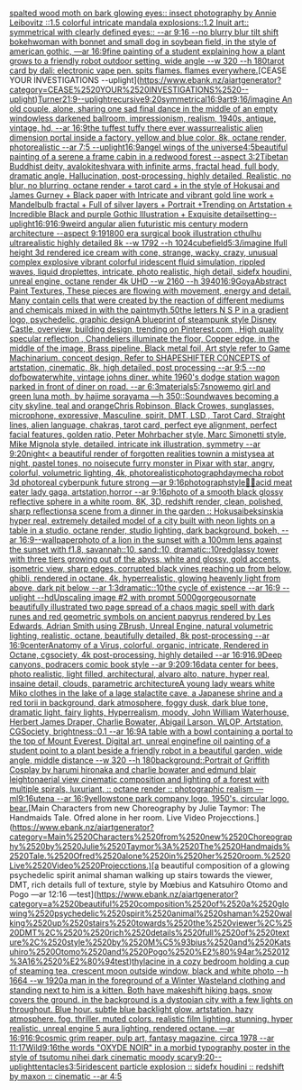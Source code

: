 [spalted wood moth on bark glowing eyes:: insect photography by Annie Leibovitz ::1.5 colorful intricate mandala explosions::1.2 Inuit art:: symmetrical with clearly defined eyes:: --ar 9:16 --no blurry blur tilt shift bokeh](https://www.ebank.nz/aiartgenerator?category=spalted%2520wood%2520moth%2520on%2520bark%2520glowing%2520eyes%3A%3A%2520insect%2520photography%2520by%2520Annie%2520Leibovitz%2520%3A%3A1.5%2520colorful%2520intricate%2520mandala%2520explosions%3A%3A1.2%2520Inuit%2520art%3A%3A%2520symmetrical%2520with%2520clearly%2520defined%2520eyes%3A%3A%2520--ar%25209%3A16%2520--no%2520blurry%2520blur%2520tilt%2520shift%2520bokeh)[woman with bonnet and small dog in soybean field, in the style of american gothic, —ar 16:9](https://www.ebank.nz/aiartgenerator?category=woman%2520with%2520bonnet%2520and%2520small%2520dog%2520in%2520soybean%2520field%2C%2520in%2520the%2520style%2520of%2520american%2520gothic%2C%2520%E2%80%94ar%252016%3A9)[fine painting of a student explaining how a plant grows to a friendly robot  outdoor setting, wide angle --w 320 --h 180](https://www.ebank.nz/aiartgenerator?category=fine%2520painting%2520of%2520a%2520student%2520explaining%2520how%2520a%2520plant%2520grows%2520to%2520a%2520friendly%2520robot%2520%2520outdoor%2520setting%2C%2520wide%2520angle%2520--w%2520320%2520--h%2520180)[tarot card by dali: electronic vape pen. spits flames. flames everywhere.](https://www.ebank.nz/aiartgenerator?category=tarot%2520card%2520by%2520dali%3A%2520electronic%2520vape%2520pen.%2520spits%2520flames.%2520flames%2520everywhere.)[CEASE YOUR INVESTIGATIONS --uplight](https://www.ebank.nz/aiartgenerator?category=CEASE%2520YOUR%2520INVESTIGATIONS%2520--uplight)[Turner](https://www.ebank.nz/aiartgenerator?category=Turner)[21:9](https://www.ebank.nz/aiartgenerator?category=21%3A9)[--uplight](https://www.ebank.nz/aiartgenerator?category=--uplight)[recursive](https://www.ebank.nz/aiartgenerator?category=recursive)[9:20](https://www.ebank.nz/aiartgenerator?category=9%3A20)[symmetrical](https://www.ebank.nz/aiartgenerator?category=symmetrical)[16:9](https://www.ebank.nz/aiartgenerator?category=16%3A9)[art](https://www.ebank.nz/aiartgenerator?category=art)[9:16](https://www.ebank.nz/aiartgenerator?category=9%3A16)[/imagine An old couple, alone, sharing one sad final dance in the middle of an empty windowless darkened ballroom, impressionism, realism, 1940s, antique, vintage, hd, --ar 16:9](https://www.ebank.nz/aiartgenerator?category=/imagine%2520An%2520old%2520couple%2C%2520alone%2C%2520sharing%2520one%2520sad%2520final%2520dance%2520in%2520the%2520middle%2520of%2520an%2520empty%2520windowless%2520darkened%2520ballroom%2C%2520impressionism%2C%2520realism%2C%25201940s%2C%2520antique%2C%2520vintage%2C%2520hd%2C%2520--ar%252016%3A9)[the tuffest tuffy there ever was](https://www.ebank.nz/aiartgenerator?category=the%2520tuffest%2520tuffy%2520there%2520ever%2520was)[surrealistic alien dimension portal inside a factory, yellow and blue color, 8k, octane render, photorealistic --ar 7:5 --uplight](https://www.ebank.nz/aiartgenerator?category=surrealistic%2520alien%2520dimension%2520portal%2520inside%2520a%2520factory%2C%2520yellow%2520and%2520blue%2520color%2C%25208k%2C%2520octane%2520render%2C%2520photorealistic%2520--ar%25207%3A5%2520--uplight)[16:9](https://www.ebank.nz/aiartgenerator?category=16%3A9)[angel wings of the universe](https://www.ebank.nz/aiartgenerator?category=angel%2520wings%2520of%2520the%2520universe)[4:5](https://www.ebank.nz/aiartgenerator?category=4%3A5)[beautiful painting of a serene a frame cabin in a redwood forest --aspect 3:2](https://www.ebank.nz/aiartgenerator?category=beautiful%2520painting%2520of%2520a%2520serene%2520a%2520frame%2520cabin%2520in%2520a%2520redwood%2520forest%2520--aspect%25203%3A2)[Tibetan Buddhist deity, avalokiteshvara with infinite arms, fractal head, full body, dramatic angle, Hallucination, post-processing, highly detailed, Realistic, no blur, no blurring, octane render + tarot card + in the style of Hokusai and James Gurney + Black paper with Intricate and vibrant gold line work + Mandelbulb fractal + Full of silver layers + Portrait +Trending on Artstation + Incredible Black and purple Gothic Illustration + Exquisite detail](https://www.ebank.nz/aiartgenerator?category=Tibetan%2520Buddhist%2520deity%2C%2520avalokiteshvara%2520with%2520infinite%2520arms%2C%2520fractal%2520head%2C%2520full%2520body%2C%2520dramatic%2520angle%2C%2520Hallucination%2C%2520post-processing%2C%2520highly%2520detailed%2C%2520Realistic%2C%2520no%2520blur%2C%2520no%2520blurring%2C%2520octane%2520render%2520%2B%2520tarot%2520card%2520%2B%2520in%2520the%2520style%2520of%2520Hokusai%2520and%2520James%2520Gurney%2520%2B%2520Black%2520paper%2520with%2520Intricate%2520and%2520vibrant%2520gold%2520line%2520work%2520%2B%2520Mandelbulb%2520fractal%2520%2B%2520Full%2520of%2520silver%2520layers%2520%2B%2520Portrait%2520%2BTrending%2520on%2520Artstation%2520%2B%2520Incredible%2520Black%2520and%2520purple%2520Gothic%2520Illustration%2520%2B%2520Exquisite%2520detail)[setting](https://www.ebank.nz/aiartgenerator?category=setting)[--uplight](https://www.ebank.nz/aiartgenerator?category=--uplight)[16:9](https://www.ebank.nz/aiartgenerator?category=16%3A9)[16:9](https://www.ebank.nz/aiartgenerator?category=16%3A9)[weird angular alien futuristic mis century modern architecture  --aspect 9:19](https://www.ebank.nz/aiartgenerator?category=weird%2520angular%2520alien%2520futuristic%2520mis%2520century%2520modern%2520architecture%2520%2520--aspect%25209%3A19)[1800 era surgical book illustration cthulhu ultrarealistic highly detailed 8k --w 1792 --h 1024](https://www.ebank.nz/aiartgenerator?category=1800%2520era%2520surgical%2520book%2520illustration%2520cthulhu%2520ultrarealistic%2520highly%2520detailed%25208k%2520--w%25201792%2520--h%25201024)[cube](https://www.ebank.nz/aiartgenerator?category=cube)[field](https://www.ebank.nz/aiartgenerator?category=field)[5:3](https://www.ebank.nz/aiartgenerator?category=5%3A3)[/imagine lfull height 3d rendered ice cream with cone,  strange, wacky, crazy, unusual complex explosive vibrant colorful iridescent  fluid simulation, rippled waves, liquid droplettes, intricate, photo realistic, high detail, sidefx houdini, unreal engine, octane render 4k UHD --w 2160 --h 3940](https://www.ebank.nz/aiartgenerator?category=/imagine%2520lfull%2520height%25203d%2520rendered%2520ice%2520cream%2520with%2520cone%2C%2520%2520strange%2C%2520wacky%2C%2520crazy%2C%2520unusual%2520complex%2520explosive%2520vibrant%2520colorful%2520iridescent%2520%2520fluid%2520simulation%2C%2520rippled%2520waves%2C%2520liquid%2520droplettes%2C%2520intricate%2C%2520photo%2520realistic%2C%2520high%2520detail%2C%2520sidefx%2520houdini%2C%2520unreal%2520engine%2C%2520octane%2520render%25204k%2520UHD%2520--w%25202160%2520--h%25203940)[16:9](https://www.ebank.nz/aiartgenerator?category=16%3A9)[Goya](https://www.ebank.nz/aiartgenerator?category=Goya)[Abstract Paint Textures, These pieces are flowing with movement, energy and detail. Many contain cells that were created by the reaction of different mediums and chemicals mixed in with the paint](https://www.ebank.nz/aiartgenerator?category=Abstract%2520Paint%2520Textures%2C%2520These%2520pieces%2520are%2520flowing%2520with%2520movement%2C%2520energy%2520and%2520detail.%2520Many%2520contain%2520cells%2520that%2520were%2520created%2520by%2520the%2520reaction%2520of%2520different%2520mediums%2520and%2520chemicals%2520mixed%2520in%2520with%2520the%2520paint)[myth](https://www.ebank.nz/aiartgenerator?category=myth)[.50](https://www.ebank.nz/aiartgenerator?category=.50)[the letters N S P in a gradient logo, psychedelic, graphic design](https://www.ebank.nz/aiartgenerator?category=the%2520letters%2520N%2520S%2520P%2520in%2520a%2520gradient%2520logo%2C%2520psychedelic%2C%2520graphic%2520design)[A blueprint of steampunk style Disney Castle,  overview, building design,  trending on Pinterest.com  , High quality specular reflection ,  Chandeliers illuminate the floor, Copper  edge, in the middle of the image, Brass pipeline,  Black metal foil,  Art style refer to Game Machinarium.  concept design, Refer to SHAPESHIFTER CONCEPTS  of artstation, cinematic,  8k, high detailed,  post processing    --ar 9:5   --no dof](https://www.ebank.nz/aiartgenerator?category=A%2520blueprint%2520of%2520steampunk%2520style%2520Disney%2520Castle%2C%2520%2520overview%2C%2520building%2520design%2C%2520%2520trending%2520on%2520Pinterest.com%2520%2520%2C%2520High%2520quality%2520specular%2520reflection%2520%2C%2520%2520Chandeliers%2520illuminate%2520the%2520floor%2C%2520Copper%2520%2520edge%2C%2520in%2520the%2520middle%2520of%2520the%2520image%2C%2520Brass%2520pipeline%2C%2520%2520Black%2520metal%2520foil%2C%2520%2520Art%2520style%2520refer%2520to%2520Game%2520Machinarium.%2520%2520concept%2520design%2C%2520Refer%2520to%2520SHAPESHIFTER%2520CONCEPTS%2520%2520of%2520artstation%2C%2520cinematic%2C%2520%25208k%2C%2520high%2520detailed%2C%2520%2520post%2520processing%2520%2520%2520%2520--ar%25209%3A5%2520%2520%2520--no%2520dof)[bowater](https://www.ebank.nz/aiartgenerator?category=bowater)[white, vintage johns diner. white 1960's dodge station wagon parked in front of diner on road. --ar 6:3](https://www.ebank.nz/aiartgenerator?category=white%2C%2520vintage%2520johns%2520diner.%2520white%25201960%27s%2520dodge%2520station%2520wagon%2520parked%2520in%2520front%2520of%2520diner%2520on%2520road.%2520--ar%25206%3A3)[materials](https://www.ebank.nz/aiartgenerator?category=materials)[5:7](https://www.ebank.nz/aiartgenerator?category=5%3A7)[snow](https://www.ebank.nz/aiartgenerator?category=snow)[emo girl and green luna moth, by hajime sorayama —h 350](https://www.ebank.nz/aiartgenerator?category=emo%2520girl%2520and%2520green%2520luna%2520moth%2C%2520by%2520hajime%2520sorayama%2520%E2%80%94h%2520350)[::](https://www.ebank.nz/aiartgenerator?category=%3A%3A)[Soundwaves becoming a city skyline, teal and orange](https://www.ebank.nz/aiartgenerator?category=Soundwaves%2520becoming%2520a%2520city%2520skyline%2C%2520teal%2520and%2520orange)[Chris Robinson, Black Crowes, sunglasses, microphone, expressive, Masculine, spirit, DMT, LSD , Tarot Card, Straight lines, alien language, chakras, tarot card, perfect eye alignment, perfect facial features, golden ratio, Peter Mohrbacher style, Marc Simonetti style, Mike Mignola style, detailed, intricate ink illustration, symmetry --ar 9:20](https://www.ebank.nz/aiartgenerator?category=Chris%2520Robinson%2C%2520Black%2520Crowes%2C%2520sunglasses%2C%2520microphone%2C%2520expressive%2C%2520Masculine%2C%2520spirit%2C%2520DMT%2C%2520LSD%2520%2C%2520Tarot%2520Card%2C%2520Straight%2520lines%2C%2520alien%2520language%2C%2520chakras%2C%2520tarot%2520card%2C%2520perfect%2520eye%2520alignment%2C%2520perfect%2520facial%2520features%2C%2520golden%2520ratio%2C%2520Peter%2520Mohrbacher%2520style%2C%2520Marc%2520Simonetti%2520style%2C%2520Mike%2520Mignola%2520style%2C%2520detailed%2C%2520intricate%2520ink%2520illustration%2C%2520symmetry%2520--ar%25209%3A20)[night](https://www.ebank.nz/aiartgenerator?category=night)[< a beautiful render of forgotten realities townin a mistysea at night, pastel tones, no noise](https://www.ebank.nz/aiartgenerator?category=%3C%2520a%2520beautiful%2520render%2520of%2520forgotten%2520realities%2520townin%2520a%2520mistysea%2520at%2520night%2C%2520pastel%2520tones%2C%2520no%2520noise)[cute furry monster in Pixar with star, angry, colorful, volumetric lighting, 4k, photorealistic](https://www.ebank.nz/aiartgenerator?category=cute%2520furry%2520monster%2520in%2520Pixar%2520with%2520star%2C%2520angry%2C%2520colorful%2C%2520volumetric%2520lighting%2C%25204k%2C%2520photorealistic)[photograph](https://www.ebank.nz/aiartgenerator?category=photograph)[day](https://www.ebank.nz/aiartgenerator?category=day)[mecha robot 3d photoreal cyberpunk future strong —ar 9:16](https://www.ebank.nz/aiartgenerator?category=mecha%2520robot%25203d%2520photoreal%2520cyberpunk%2520future%2520strong%2520%E2%80%94ar%25209%3A16)[photograph](https://www.ebank.nz/aiartgenerator?category=photograph)[style](https://www.ebank.nz/aiartgenerator?category=style)[🎃😸](https://www.ebank.nz/aiartgenerator?category=%F0%9F%8E%83%F0%9F%98%B8)[acid meat eater lady gaga, artstation,horror --ar 9:16](https://www.ebank.nz/aiartgenerator?category=acid%2520meat%2520eater%2520lady%2520gaga%2C%2520artstation%2Chorror%2520--ar%25209%3A16)[photo of a smooth black glossy reflective sphere in a white room, 8K, 3D, redshift render, clean, polished, sharp reflections](https://www.ebank.nz/aiartgenerator?category=photo%2520of%2520a%2520smooth%2520black%2520glossy%2520reflective%2520sphere%2520in%2520a%2520white%2520room%2C%25208K%2C%25203D%2C%2520redshift%2520render%2C%2520clean%2C%2520polished%2C%2520sharp%2520reflections)[a scene from a dinner in the garden :: Hokusai](https://www.ebank.nz/aiartgenerator?category=a%2520scene%2520from%2520a%2520dinner%2520in%2520the%2520garden%2520%3A%3A%2520Hokusai)[beksinski](https://www.ebank.nz/aiartgenerator?category=beksinski)[a hyper real, extremely detailed model of a city built with neon lights on a table in a studio, octane render, studio lighting, dark background, bokeh, --ar 16:9](https://www.ebank.nz/aiartgenerator?category=a%2520hyper%2520real%2C%2520extremely%2520detailed%2520model%2520of%2520a%2520city%2520built%2520with%2520neon%2520lights%2520on%2520a%2520table%2520in%2520a%2520studio%2C%2520octane%2520render%2C%2520studio%2520lighting%2C%2520dark%2520background%2C%2520bokeh%2C%2520--ar%252016%3A9)[--wallpaper](https://www.ebank.nz/aiartgenerator?category=--wallpaper)[photo of a lion in the sunset with a 100mm lens against the sunset with f1.8, savannah::10, sand::10, dramatic::10](https://www.ebank.nz/aiartgenerator?category=photo%2520of%2520a%2520lion%2520in%2520the%2520sunset%2520with%2520a%2520100mm%2520lens%2520against%2520the%2520sunset%2520with%2520f1.8%2C%2520savannah%3A%3A10%2C%2520sand%3A%3A10%2C%2520dramatic%3A%3A10)[red](https://www.ebank.nz/aiartgenerator?category=red)[glassy tower with three tiers growing out of the abyss, white and glossy, gold accents, isometric view, sharp edges, corrupted black vines reaching up from below, ghibli, rendered in octane, 4k, hyperrealistic, glowing heavenly light from above, dark pit below --ar 1:3](https://www.ebank.nz/aiartgenerator?category=glassy%2520tower%2520with%2520three%2520tiers%2520growing%2520out%2520of%2520the%2520abyss%2C%2520white%2520and%2520glossy%2C%2520gold%2520accents%2C%2520isometric%2520view%2C%2520sharp%2520edges%2C%2520corrupted%2520black%2520vines%2520reaching%2520up%2520from%2520below%2C%2520ghibli%2C%2520rendered%2520in%2520octane%2C%25204k%2C%2520hyperrealistic%2C%2520glowing%2520heavenly%2520light%2520from%2520above%2C%2520dark%2520pit%2520below%2520--ar%25201%3A3)[dramatic::10](https://www.ebank.nz/aiartgenerator?category=dramatic%3A%3A10)[the cycle of existence --ar 16:9 --uplight --hd](https://www.ebank.nz/aiartgenerator?category=the%2520cycle%2520of%2520existence%2520--ar%252016%3A9%2520--uplight%2520--hd)[Upscaling image #2 with prompt 5000](https://www.ebank.nz/aiartgenerator?category=Upscaling%2520image%2520%232%2520with%2520prompt%25205000)[gorgeous](https://www.ebank.nz/aiartgenerator?category=gorgeous)[ornate beautifully illustrated two page spread of a chaos magic spell with dark runes and red geometric symbols on ancient papyrus rendered by Les Edwards, Adrian Smith using ZBrush, Unreal Engine, natural volumetric lighting, realistic, octane, beautifully detailed, 8k post-processing --ar 16:9](https://www.ebank.nz/aiartgenerator?category=ornate%2520beautifully%2520illustrated%2520two%2520page%2520spread%2520of%2520a%2520chaos%2520magic%2520spell%2520with%2520dark%2520runes%2520and%2520red%2520geometric%2520symbols%2520on%2520ancient%2520papyrus%2520rendered%2520by%2520Les%2520Edwards%2C%2520Adrian%2520Smith%2520using%2520ZBrush%2C%2520Unreal%2520Engine%2C%2520natural%2520volumetric%2520lighting%2C%2520realistic%2C%2520octane%2C%2520beautifully%2520detailed%2C%25208k%2520post-processing%2520--ar%252016%3A9)[center](https://www.ebank.nz/aiartgenerator?category=center)[Anatomy of a Virus, colorful, organic, intricate, Rendered in Octane, cgsociety, 4k post-processing, highly detailed --ar 16:9](https://www.ebank.nz/aiartgenerator?category=Anatomy%2520of%2520a%2520Virus%2C%2520colorful%2C%2520organic%2C%2520intricate%2C%2520Rendered%2520in%2520Octane%2C%2520cgsociety%2C%25204k%2520post-processing%2C%2520highly%2520detailed%2520--ar%252016%3A9)[16.9](https://www.ebank.nz/aiartgenerator?category=16.9)[Deep canyons, podracers comic book style --ar 9:20](https://www.ebank.nz/aiartgenerator?category=Deep%2520canyons%2C%2520podracers%2520comic%2520book%2520style%2520--ar%25209%3A20)[9:16](https://www.ebank.nz/aiartgenerator?category=9%3A16)[data center for bees, photo realistic, light filled, architectural, alvaro alto, nature, hyper real, insaine detail, clouds, parametric architecture](https://www.ebank.nz/aiartgenerator?category=data%2520center%2520for%2520bees%2C%2520photo%2520realistic%2C%2520light%2520filled%2C%2520architectural%2C%2520alvaro%2520alto%2C%2520nature%2C%2520hyper%2520real%2C%2520insaine%2520detail%2C%2520clouds%2C%2520parametric%2520architecture)[A young lady wears white Miko clothes in the lake of a lage stalactite cave, a Japanese shrine and a red torii in background, dark atmosphere, foggy dusk, dark blue tone, dramatic light, fairy lights, Hyperrealism, moody, John William Waterhouse, Herbert James Draper, Charlie Bowater, Abigail Larson, WLOP, Artstation, CGSociety, brightness::0.1 --ar 16:9](https://www.ebank.nz/aiartgenerator?category=A%2520young%2520lady%2520wears%2520white%2520Miko%2520clothes%2520in%2520the%2520lake%2520of%2520a%2520lage%2520stalactite%2520cave%2C%2520a%2520Japanese%2520shrine%2520and%2520a%2520red%2520torii%2520in%2520background%2C%2520dark%2520atmosphere%2C%2520foggy%2520dusk%2C%2520dark%2520blue%2520tone%2C%2520dramatic%2520light%2C%2520fairy%2520lights%2C%2520Hyperrealism%2C%2520moody%2C%2520John%2520William%2520Waterhouse%2C%2520Herbert%2520James%2520Draper%2C%2520Charlie%2520Bowater%2C%2520Abigail%2520Larson%2C%2520WLOP%2C%2520Artstation%2C%2520CGSociety%2C%2520brightness%3A%3A0.1%2520--ar%252016%3A9)[A table with a bowl containing a portal to the top of Mount Everest. Digital art, unreal engine](https://www.ebank.nz/aiartgenerator?category=A%2520table%2520with%2520a%2520bowl%2520containing%2520a%2520portal%2520to%2520the%2520top%2520of%2520Mount%2520Everest.%2520Digital%2520art%2C%2520unreal%2520engine)[fine oil painting of a student point to a plant beside a friendly robot in a beautiful garden, wide angle, middle distance --w 320 --h 180](https://www.ebank.nz/aiartgenerator?category=fine%2520oil%2520painting%2520of%2520a%2520student%2520point%2520to%2520a%2520plant%2520beside%2520a%2520friendly%2520robot%2520in%2520a%2520beautiful%2520garden%2C%2520wide%2520angle%2C%2520middle%2520distance%2520--w%2520320%2520--h%2520180)[background::](https://www.ebank.nz/aiartgenerator?category=background%3A%3A)[Portrait of Griffith Cosplay by harumi hironaka and charlie bowater and edmund blair leighton](https://www.ebank.nz/aiartgenerator?category=Portrait%2520of%2520Griffith%2520Cosplay%2520by%2520harumi%2520hironaka%2520and%2520charlie%2520bowater%2520and%2520edmund%2520blair%2520leighton)[aerial view cinematic composition and lighting of a forest with multiple spirals, luxuriant, :: octane render :: photographic realism —ml](https://www.ebank.nz/aiartgenerator?category=aerial%2520view%2520cinematic%2520composition%2520and%2520lighting%2520of%2520a%2520forest%2520with%2520multiple%2520spirals%2C%2520luxuriant%2C%2520%3A%3A%2520octane%2520render%2520%3A%3A%2520photographic%2520realism%2520%E2%80%94ml)[9:16](https://www.ebank.nz/aiartgenerator?category=9%3A16)[utena --ar 16:9](https://www.ebank.nz/aiartgenerator?category=utena%2520--ar%252016%3A9)[yellowstone park company logo, 1950's. circular logo, bear.](https://www.ebank.nz/aiartgenerator?category=yellowstone%2520park%2520company%2520logo%2C%25201950%27s.%2520circular%2520logo%2C%2520bear.)[Main Characters from new Choreography by Julie Taymor: The Handmaids Tale. Ofred alone in her room. Live Video Projecctions.](https://www.ebank.nz/aiartgenerator?category=Main%2520Characters%2520from%2520new%2520Choreography%2520by%2520Julie%2520Taymor%3A%2520The%2520Handmaids%2520Tale.%2520Ofred%2520alone%2520in%2520her%2520room.%2520Live%2520Video%2520Projecctions.)[a beautiful composition of a glowing psychedelic spirit animal shaman walking up stairs towards the viewer, DMT,  rich details full of texture, style by Mœbius and Katsuhiro Otomo and Pogo —ar 12:16 —test](https://www.ebank.nz/aiartgenerator?category=a%2520beautiful%2520composition%2520of%2520a%2520glowing%2520psychedelic%2520spirit%2520animal%2520shaman%2520walking%2520up%2520stairs%2520towards%2520the%2520viewer%2C%2520DMT%2C%2520%2520rich%2520details%2520full%2520of%2520texture%2C%2520style%2520by%2520M%C5%93bius%2520and%2520Katsuhiro%2520Otomo%2520and%2520Pogo%2520%E2%80%94ar%252012%3A16%2520%E2%80%94test)[thylacine in a cozy bedroom holding a cup of steaming tea, crescent moon outside window, black and white photo --h 1664 --w 1920](https://www.ebank.nz/aiartgenerator?category=thylacine%2520in%2520a%2520cozy%2520bedroom%2520holding%2520a%2520cup%2520of%2520steaming%2520tea%2C%2520crescent%2520moon%2520outside%2520window%2C%2520black%2520and%2520white%2520photo%2520--h%25201664%2520--w%25201920)[a man in the foreground of a Winter Wasteland clothing and standing next to him is a kitten. Both have makeshift hiking bags. snow covers the ground. in the background is a dystopian city with a few lights on throughout. Blue hour. subtle blue backlight glow. artstation. hazy atmosphere. fog. thriller. muted colors. realistic film lighting. stunning. hyper realistic. unreal engine 5 aura lighting. rendered octane. —ar 16:9](https://www.ebank.nz/aiartgenerator?category=a%2520man%2520in%2520the%2520foreground%2520of%2520a%2520Winter%2520Wasteland%2520clothing%2520and%2520standing%2520next%2520to%2520him%2520is%2520a%2520kitten.%2520Both%2520have%2520makeshift%2520hiking%2520bags.%2520snow%2520covers%2520the%2520ground.%2520in%2520the%2520background%2520is%2520a%2520dystopian%2520city%2520with%2520a%2520few%2520lights%2520on%2520throughout.%2520Blue%2520hour.%2520subtle%2520blue%2520backlight%2520glow.%2520artstation.%2520hazy%2520atmosphere.%2520fog.%2520thriller.%2520muted%2520colors.%2520realistic%2520film%2520lighting.%2520stunning.%2520hyper%2520realistic.%2520unreal%2520engine%25205%2520aura%2520lighting.%2520rendered%2520octane.%2520%E2%80%94ar%252016%3A9)[16:9](https://www.ebank.nz/aiartgenerator?category=16%3A9)[cosmic grim reaper, pulp art, fantasy magazine, circa 1978 --ar 11:17](https://www.ebank.nz/aiartgenerator?category=cosmic%2520grim%2520reaper%2C%2520pulp%2520art%2C%2520fantasy%2520magazine%2C%2520circa%25201978%2520--ar%252011%3A17)[Wild](https://www.ebank.nz/aiartgenerator?category=Wild)[9:16](https://www.ebank.nz/aiartgenerator?category=9%3A16)[the words "OXYDE NOIR" in a morbid typography poster in the style of tsutomu nihei dark cinematic moody scary](https://www.ebank.nz/aiartgenerator?category=the%2520words%2520%22OXYDE%2520NOIR%22%2520in%2520a%2520morbid%2520typography%2520poster%2520in%2520the%2520style%2520of%2520tsutomu%2520nihei%2520dark%2520cinematic%2520moody%2520scary)[9:20](https://www.ebank.nz/aiartgenerator?category=9%3A20)[--uplight](https://www.ebank.nz/aiartgenerator?category=--uplight)[tentacles](https://www.ebank.nz/aiartgenerator?category=tentacles)[3:5](https://www.ebank.nz/aiartgenerator?category=3%3A5)[iridescent particle explosion :: sidefx houdini :: redshift by maxon :: cinematic --ar 4:5](https://www.ebank.nz/aiartgenerator?category=iridescent%2520particle%2520explosion%2520%3A%3A%2520sidefx%2520houdini%2520%3A%3A%2520redshift%2520by%2520maxon%2520%3A%3A%2520cinematic%2520--ar%25204%3A5)